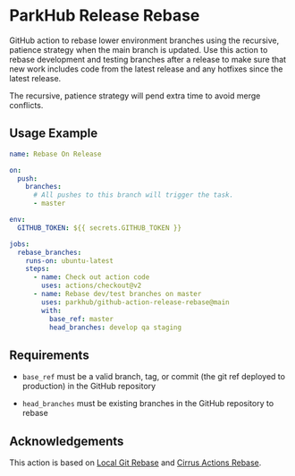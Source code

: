 ParkHub Release Rebase
======================

GitHub action to rebase lower environment branches using the recursive, patience
strategy when the main branch is updated. Use this action to rebase development
and testing branches after a release to make sure that new work includes code
from the latest release and any hotfixes since the latest release.

The recursive, patience strategy will pend extra time to avoid merge conflicts.

Usage Example
-------------

```yaml
name: Rebase On Release

on:
  push:
    branches:
      # All pushes to this branch will trigger the task.
      - master

env:
  GITHUB_TOKEN: ${{ secrets.GITHUB_TOKEN }}

jobs:
  rebase_branches:
    runs-on: ubuntu-latest
    steps:
      - name: Check out action code
        uses: actions/checkout@v2
      - name: Rebase dev/test branches on master
        uses: parkhub/github-action-release-rebase@main
        with:
          base_ref: master
          head_branches: develop qa staging
```

Requirements
------------

- `base_ref` must be a valid branch, tag, or commit (the git ref deployed to
	production) in the GitHub repository
* `head_branches` must be existing branches in the GitHub repository to rebase

Acknowledgements
----------------

This action is based on [Local Git
Rebase](https://github.com/marketplace/actions/local-git-rebase) and [Cirrus
Actions Rebase](https://github.com/marketplace/actions/automatic-rebase).
